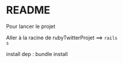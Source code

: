 # README

Pour lancer le projet 

Aller à la racine de rubyTwitterProjet ==>  <code>rails s</code>


install dep : <code></code> bundle install 